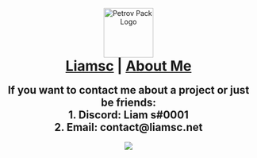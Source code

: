 <p align="center" style="margin-bottom: 0px !important;">
  <img width="100" src="http://liamsc.net/img/icon-128.png" alt="Petrov Pack Logo" align="center">
</p>

<h1 align="center" style="margin-top: 0px;"><a href="https://liamsc.net/">Liamsc</a> | <a href="https://liamsc.net/about-me/">About Me</a></h1>

<h2 align="center" style="margin-top:0px;"> If you want to contact me about a project or just be friends:
<br>
  1. <b>Discord</b>: Liam s#0001 
  <br>
  2. <b>Email</b>: contact@liamsc.net

</h2>

<h4 align="center" style="margin-top:0px;">
  <a href="https://github.com/anuraghazra/github-readme-stats">
    <img align="center" src="https://github-readme-stats.vercel.app/api?username=liam-s-c&count_private=true&show_icons=true&theme=github_dark&hide=stars,prs&hide_border=true">

</h4>







